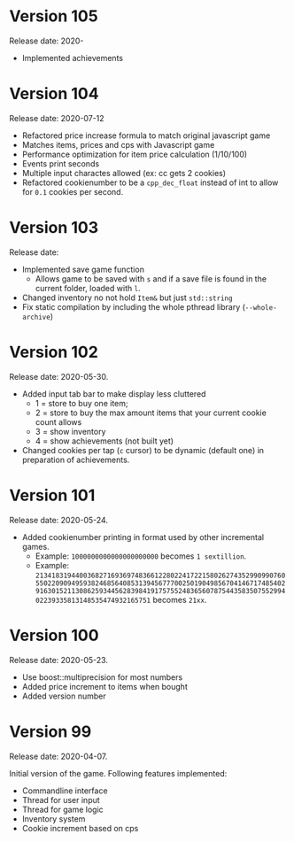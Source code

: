 # Version 105

Release date: 2020-

- Implemented achievements


# Version 104

Release date: 2020-07-12

- Refactored price increase formula to match original javascript game
- Matches items, prices and cps with Javascript game
- Performance optimization for item price calculation (1/10/100)
- Events print seconds
- Multiple input charactes allowed (ex: cc gets 2 cookies)
- Refactored cookienumber to be a `cpp_dec_float` instead of int to allow for `0.1`
  cookies per second.

# Version 103

Release date:  

- Implemented save game function
  - Allows game to be saved with `s` and if 
    a save file is found in the current folder,
    loaded with `l`.
- Changed inventory no not hold `Item&` but just `std::string`
- Fix static compilation by including the whole pthread library (`--whole-archive`)

# Version 102

Release date: 2020-05-30.

- Added input tab bar to make display less cluttered
  - 1 = store to buy one item;
  - 2 = store to buy the max amount items that your current cookie count allows
  - 3 = show inventory
  - 4 = show achievements (not built yet)
- Changed cookies per tap (`c` cursor) to be dynamic (default one) in preparation of achievements.

# Version 101

Release date: 2020-05-24.

- Added cookienumber printing in format used by other incremental games. 
  - Example: `1000000000000000000000` becomes `1 sextillion`. 
  - Example: `21341831944003682716936974836612280224172215802627435299099076055022090949593824685640853139456777002501904985670414671748540291630152113086259344562839841917575524836560787544358350755299402239335813148535474932165751` becomes `21xx`.

# Version 100

Release date: 2020-05-23.

- Use boost::multiprecision for most numbers
- Added price increment to items when bought
- Added version number

# Version 99

Release date: 2020-04-07.

Initial version of the game. Following features implemented:

- Commandline interface
- Thread for user input
- Thread for game logic
- Inventory system
- Cookie increment based on cps
